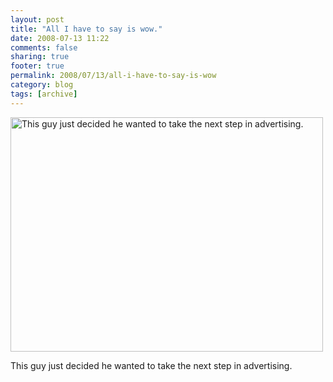 ```yaml
---
layout: post
title: "All I have to say is wow."
date: 2008-07-13 11:22
comments: false
sharing: true
footer: true
permalink: 2008/07/13/all-i-have-to-say-is-wow
category: blog
tags: [archive]
---
```

<div style="width: 510px;"><a href="/sites/default/files/2008/07/obamaplate.jpg"><img src="/sites/default/files/2008/07/obamaplate.jpg" alt="This guy just decided he wanted to take the next step in advertising." width="500" height="375" class="size-full wp-image-31" /></a><p>This guy just decided he wanted to take the next step in advertising.</p></div> 